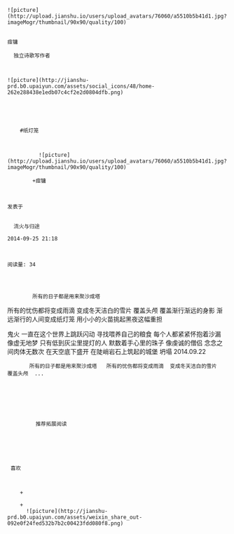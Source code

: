 
    
  
    ![picture](http://upload.jianshu.io/users/upload_avatars/76060/a5510b5b41d1.jpg?imageMogr/thumbnail/90x90/quality/100)
    

    痖镛
  
      独立诗歌写作者

  
  
    ![picture](http://jianshu-prd.b0.upaiyun.com/assets/social_icons/48/home-262e288438e1edb07c4cf2e2d0804dfb.png)
  


    
      
        #纸灯笼
        
          
            
              ![picture](http://upload.jianshu.io/users/upload_avatars/76060/a5510b5b41d1.jpg?imageMogr/thumbnail/90x90/quality/100)
            
            +痖镛
        
        
    
    发表于 

    
      流火与归途

    2014-09-25 21:18

    

    阅读量: 34
  


        
            所有的日子都是用来聚沙成塔

  所有的忧伤都将变成雨滴
  变成冬天洁白的雪片
  覆盖头颅
  覆盖渐行渐远的身影
  渐远渐行的人间变成纸灯笼
  用小小的火苗挑起黑夜这幅重担
  

  鬼火
  一直在这个世界上跳跃闪动
  寻找喂养自己的粮食
  每个人都紧紧怀抱着沙漏
  像虚无地梦
  只有低到灰尘里提灯的人
  默数着手心里的珠子
  像虔诚的僧侣
  念念之间肉体无数次
  在天空底下盛开
  在陡峭岩石上筑起的城堡
  坍塌
  2014.09.22

        
           所有的日子都是用来聚沙成塔   所有的忧伤都将变成雨滴  变成冬天洁白的雪片  覆盖头颅  ...
      
    
    
      
      
      
          
             推荐拓展阅读
        
      
    
    
      
          
     喜欢

      
      
        +
                  
        +
          ![picture](http://jianshu-prd.b0.upaiyun.com/assets/weixin_share_out-092e0f24fed532b7b2c00423fdd080f8.png)
        
      
    
  


